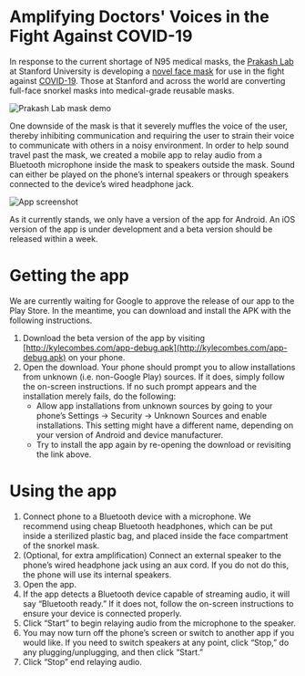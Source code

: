 # Amplifying Doctors' Voices in the Fight Against COVID-19

In response to the current shortage of N95 medical masks, the
[Prakash Lab](http://web.stanford.edu/group/prakash-lab/cgi-bin/labsite/) at Stanford University is
developing a [novel face mask](https://docs.google.com/document/d/1J22le3dBZBnNDXGlJLRb38z7v7LaOjKfDeN9f0tFeKY)
for use in the fight against [COVID-19](https://en.wikipedia.org/wiki/Coronavirus_disease_2019).
Those at Stanford and across the world are converting full-face snorkel masks into medical-grade
reusable masks.

![Prakash Lab mask demo](https://i.imgur.com/N6knQJ0.png)

One downside of the mask is that it severely muffles the voice of the user, thereby inhibiting
communication and requiring the user to strain their voice to communicate with others in a noisy
environment. In order to help sound travel past the mask, we created a mobile app to relay audio from
a Bluetooth microphone inside the mask to speakers outside the mask. Sound can either be played on
the phone’s internal speakers or through speakers connected to the device’s wired headphone jack.

![App screenshot](https://imgur.com/JStMk71.png)

As it currently stands, we only have a version of the app for Android. An iOS version of the app is
under development and a beta version should be released within a week.

# Getting the app

We are currently waiting for Google to approve the release of our app to the Play Store. In the
meantime, you can download and install the APK with the following instructions.

1. Download the beta version of the app by visiting
   [http://kylecombes.com/app-debug.apk](http://kylecombes.com/app-debug.apk) on your phone.
2. Open the download. Your phone should prompt you to allow installations from unknown (i.e.
   non-Google Play) sources. If it does, simply follow the on-screen instructions. If no such prompt
   appears and the installation merely fails, do the following:
     * Allow app installations from unknown sources by going to your phone’s Settings -> Security ->
       Unknown Sources and enable installations. This setting might have a different name, depending
       on your version of Android and device manufacturer.
     * Try to install the app again by re-opening the download or revisiting the link above.


# Using the app

 1. Connect phone to a Bluetooth device with a microphone. We recommend using cheap Bluetooth
    headphones, which can be put inside a sterilized plastic bag,  and placed inside the face
    compartment of the snorkel mask. 
 2. (Optional, for extra amplification) Connect an external speaker to the phone’s wired headphone
    jack using an aux cord. If you do not do this, the phone will use its internal speakers.
 3. Open the app.
 4. If the app detects a Bluetooth device capable of streaming audio, it will say “Bluetooth ready.”
    If it does not, follow the on-screen instructions to ensure your device is connected properly.
 5. Click “Start” to begin relaying audio from the microphone to the speaker.
 6. You may now turn off the phone’s screen or switch to another app if you would like. If you need
    to switch speakers at any point, click “Stop,” do any plugging/unplugging, and then click “Start.”
 7. Click “Stop” end relaying audio.
